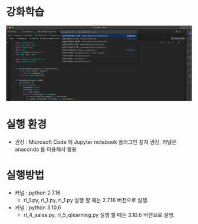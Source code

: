 # 강화학습

![Untitled](./mscode.png)

# 실행 환경

- 권장 : Microsoft Code 에 Jupyter notebook 플러그인 설치 권장, 커널은 anaconda 를 이용해서 활용

# 실행방법

- 커널 : python 2.7.16
    - rl_1.py, rl_1.py, rl_1.py 실행 할 때는 2.7.16 버전으로 실행.
- 커널 : python 3.10.6
    - rl_4_salsa.py, rl_5_qlearning.py 실행 할 때는 3.10.6 버전으로 실행.
